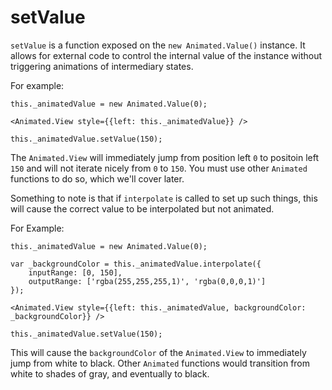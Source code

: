 # setValue

`setValue` is a function exposed on the `new Animated.Value()` instance. It allows for external code to control the internal value of the instance without triggering animations of intermediary states.

For example:

```
this._animatedValue = new Animated.Value(0);

<Animated.View style={{left: this._animatedValue}} />

this._animatedValue.setValue(150);

```

The `Animated.View` will immediately jump from position left `0` to positoin left `150` and will not iterate nicely from `0` to `150`. You must use other `Animated` functions to do so, which we'll cover later.

Something to note is that if `interpolate` is called to set up such things, this will cause the correct value to be interpolated but not animated.

For Example:

```
this._animatedValue = new Animated.Value(0);

var _backgroundColor = this._animatedValue.interpolate({
	inputRange: [0, 150],
	outputRange: ['rgba(255,255,255,1)', 'rgba(0,0,0,1)']
});

<Animated.View style={{left: this._animatedValue, backgroundColor: _backgroundColor}} />

this._animatedValue.setValue(150);

```

This will cause the `backgroundColor` of the `Animated.View` to immediately jump from white to black. Other `Animated` functions would transition from white to shades of gray, and eventually to black.
